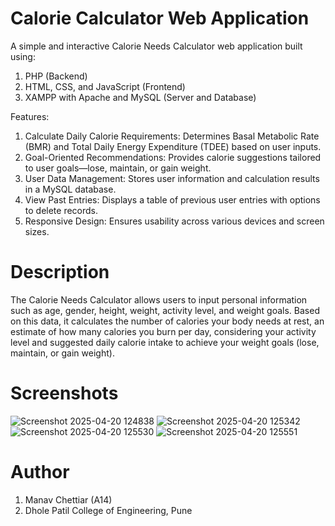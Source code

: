 # Calorie Calculator Web Application
A simple and interactive Calorie Needs Calculator web application built using:
1) PHP (Backend)
2) HTML, CSS, and JavaScript (Frontend)
3) XAMPP with Apache and MySQL (Server and Database)

Features:
1) Calculate Daily Calorie Requirements: Determines Basal Metabolic Rate (BMR) and Total Daily Energy Expenditure (TDEE) based on user inputs.
2) Goal-Oriented Recommendations: Provides calorie suggestions tailored to user goals—lose, maintain, or gain weight.
3) User Data Management: Stores user information and calculation results in a MySQL database.
4) View Past Entries: Displays a table of previous user entries with options to delete records.
5) Responsive Design: Ensures usability across various devices and screen sizes.

# Description
The Calorie Needs Calculator allows users to input personal information such as age, gender, height, weight, activity level, and weight goals. Based on this data, it calculates the number of calories your body needs at rest, an estimate of how many calories you burn per day, considering your activity level and suggested daily calorie intake to achieve your weight goals (lose, maintain, or gain weight).

# Screenshots
![Screenshot 2025-04-20 124838](https://github.com/user-attachments/assets/49efc6b1-827c-401b-b661-23be8941f685)
![Screenshot 2025-04-20 125342](https://github.com/user-attachments/assets/79865f39-f981-4918-92ab-844c760d5c55)
![Screenshot 2025-04-20 125530](https://github.com/user-attachments/assets/6e2540c2-4f25-4e8a-9aff-1e28ffd77ebf)
![Screenshot 2025-04-20 125551](https://github.com/user-attachments/assets/96c91a8c-9bc2-49cb-a78d-b9955844c95b)

# Author
1) Manav Chettiar (A14)
2) Dhole Patil College of Engineering, Pune
